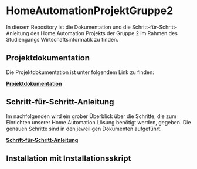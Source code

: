 # HomeAutomationProjektGruppe2
In diesem Repository ist die Dokumentation und die Schritt-für-Schritt-Anleitung des Home Automation Projekts der Gruppe 2 im Rahmen des Studiengangs Wirtschaftsinformatik zu finden.

## Projektdokumentation
Die Projektdokumentation ist unter folgendem Link zu finden: 

**[Projektdokumentation](https://www.google.de)**

## Schritt-für-Schritt-Anleitung

<p>Im nachfolgenden wird ein grober Überblick über die Schritte, die zum Einrichten unserer Home Automation Lösung benötigt werden, gegeben. Die genauen Schritte sind in den jeweiligen Dokumenten aufgeführt.

**[Schritt-für-Schritt-Anleitung](https://github.com/doenisf/HomeAutomationProjektGruppe2/blob/main/01_Setup%20Raspberry%20Pi/00_Setup%20Raspberry%20Pi.md)**

<p>
  
  ## Installation mit Installationsskript
